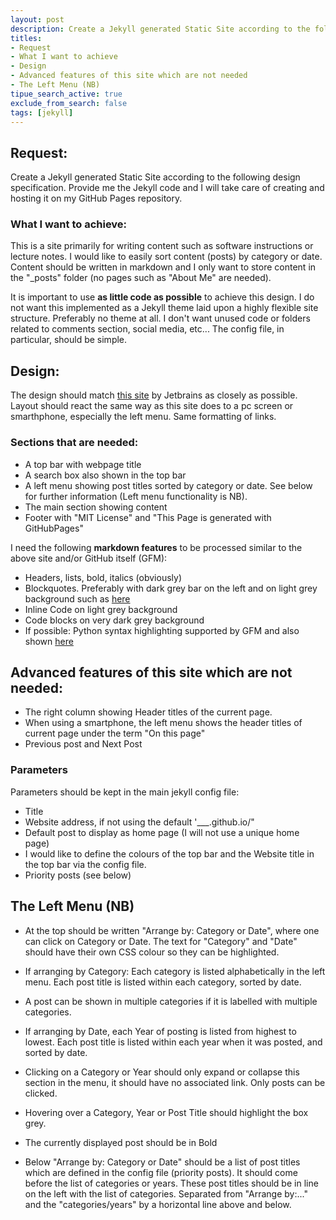 ```yaml
---
layout: post
description: Create a Jekyll generated Static Site according to the following design specification. Provide me the Jekyll code and I will take care of creating and hosting it on my GitHub Pages repository.
titles:
- Request
- What I want to achieve
- Design
- Advanced features of this site which are not needed
- The Left Menu (NB)
tipue_search_active: true
exclude_from_search: false
tags: [jekyll]
---
```


## Request:

Create a Jekyll generated Static Site according to the following design specification. Provide me the Jekyll code and I will take care of creating and hosting it on my GitHub Pages repository.

### What I want to achieve:

This is a site primarily for writing content such as software instructions or lecture notes. I would like to easily sort content (posts) by category or date. Content should be written in markdown and I only want to store content in the "_posts" folder (no pages such as "About Me" are needed).

It is important to use **as little code as possible** to achieve this design. I do not want this implemented as a Jekyll theme laid upon a highly flexible site structure. Preferably no theme at all. I don't want unused code or folders related to comments section, social media, etc... The config file, in particular, should be simple.

## Design:
The design should match [this site](https://www.jetbrains.com/help/pycharm) by Jetbrains as closely as possible. Layout should react the same way as this site does to a pc screen or smarthphone, especially the left menu. Same formatting of links. 

### Sections that are needed:
- A top bar with webpage title
- A search box also shown in the top bar
- A left menu showing post titles sorted by category or date. See below for further information (Left menu functionality is NB).
- The main section showing content
- Footer with "MIT License" and "This Page is generated with GitHubPages"

I need the following **markdown features** to be processed similar to the above site and/or GitHub itself (GFM):
- Headers, lists, bold, italics (obviously)
- Blockquotes. Preferably with dark grey bar on the left and on light grey background such as [here](https://www.markdownguide.org/basic-syntax/)
- Inline Code on light grey background
- Code blocks on very dark grey background 
- If possible: Python syntax highlighting supported by GFM and also shown [here](https://github.com/adam-p/markdown-here/wiki/Markdown-Cheatsheet)

## Advanced features of this site which are not needed:
- The right column showing Header titles of the current page.
- When using a smartphone, the left menu shows the header titles of current page under the term "On this page"
- Previous post and Next Post


### Parameters 
Parameters should be kept in the main jekyll config file:
- Title
- Website address, if not using the default '___.github.io/"
- Default post to display as home page (I will not use a unique home page)
- I would like to define the colours of the top bar and the Website title in the top bar via the config file.
- Priority posts (see below)

## The Left Menu (NB)
- At the top should be written "Arrange by: Category or Date", where one can click on Category or Date. The text for "Category" and "Date" should have their own CSS colour so they can be highlighted.

- If arranging by Category: Each category is listed alphabetically in the left menu. Each post title is listed within each category, sorted by date.
- A post can be shown in multiple categories if it is labelled with multiple categories.

- If arranging by Date, each Year of posting is listed from highest to lowest. Each post title is listed within each year when it was posted, and sorted by date.

- Clicking on a Category or Year should only expand or collapse this section in the menu, it should have no associated link. Only posts can be clicked.
- Hovering over a Category, Year or Post Title should highlight the box grey.
- The currently displayed post should be in Bold

- Below "Arrange by: Category or Date" should be a list of post titles which are defined in the config file (priority posts). It should come before the list of categories or years. These post titles should be in line on the left with the list of categories. Separated from "Arrange by:..." and the "categories/years" by a horizontal line above and below. 